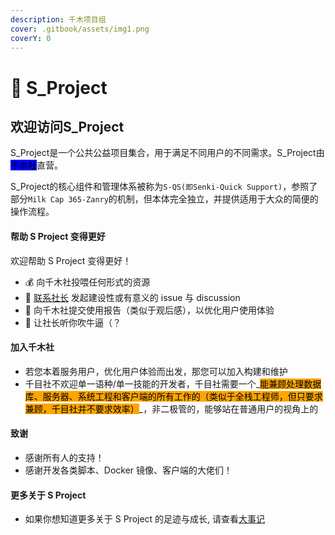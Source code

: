 ```yaml
---
description: 千木项目组
cover: .gitbook/assets/img1.png
coverY: 0
---
```


# 🔵 S\_Project

## **欢迎访问**S\_Project

S\_Project是一个公共公益项目集合，用于满足不同用户的不同需求。S\_Project由<mark style="background-color:blue;">千木社</mark>直营。

S\_Project的核心组件和管理体系被称为`S-QS(即Senki-Quick Support)`，参照了部分`Milk Cap 365-Zanry`的机制，但本体完全独立，并提供适用于大众的简便的操作流程。

#### 帮助 S Project 变得更好 <a href="#bang-zhu-xray-bian-de-geng-qiang" id="bang-zhu-xray-bian-de-geng-qiang"></a>

欢迎帮助 S Project 变得更好！

* 💰 向千木社投喂任何形式的资源
* 📝 [联系社长](broken-reference) 发起建设性或有意义的 issue 与 discussion
* 📝 向千木社提交使用报告（类似于观后感），以优化用户使用体验
* 💬 让社长听你吹牛逼（？

#### 加入千木社

* 若您本着服务用户，优化用户体验而出发，那您可以加入构建和维护
* 千目社不欢迎单一语种/单一技能的开发者，千目社需要一个_<mark style="background-color:orange;">能兼顾处理数据库、服务器、系统工程和客户端的所有工作的（类似于全栈工程师，但只要求兼顾，千目社并不要求效率）</mark>_，非二极管的，能够站在普通用户的视角上的

#### 致谢 <a href="#zhi-xie" id="zhi-xie"></a>

* 感谢所有人的支持！
* 感谢开发各类脚本、Docker 镜像、客户端的大佬们！

#### 更多关于 S Project <a href="#geng-duo-guan-yu-projectx" id="geng-duo-guan-yu-projectx"></a>

* 如果你想知道更多关于 S Project 的足迹与成长, 请查看[大事记](da-shi-ji.md)
